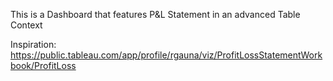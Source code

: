 
This is a Dashboard that features P&L Statement in an advanced Table Context

Inspiration:
https://public.tableau.com/app/profile/rgauna/viz/ProfitLossStatementWorkbook/ProfitLoss
